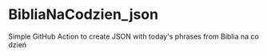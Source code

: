 # BibliaNaCodzien_json
Simple GitHub Action to create JSON with today's phrases from Biblia na co dzień
